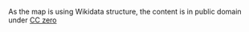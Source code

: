 As the map is using Wikidata structure, the content is in public domain under [CC zero](https://creativecommons.org/publicdomain/zero/1.0/)
